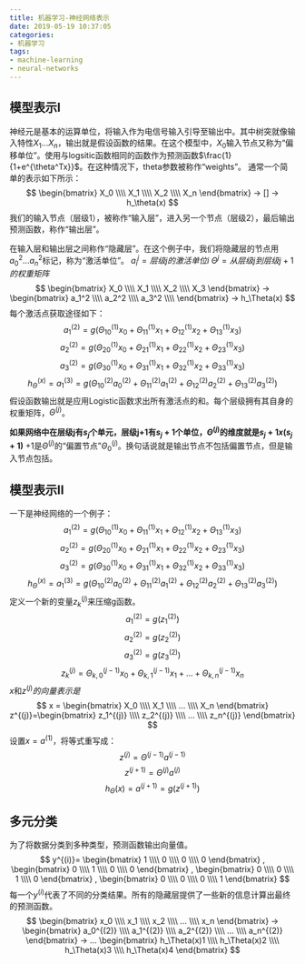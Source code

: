 ```yaml
---
title: 机器学习-神经网络表示
date: 2019-05-19 10:37:05
categories:
- 机器学习
tags:
- machine-learning
- neural-networks
---
```


<script type="text/x-mathjax-config">
  MathJax.Hub.Config({
    extensions: ["tex2jax.js"],
    jax: ["input/TeX", "output/HTML-CSS"],
    tex2jax: {
      <!--$表示行内元素，$$表示块状元素 -->
      inlineMath: [ ['$','$'], ["\\(","\\)"] ],
      displayMath: [ ['$$','$$'], ["\\[","\\]"] ],
      processEscapes: true
    },
    "HTML-CSS": { availableFonts: ["TeX"] }
  });
</script>
<!--加载MathJax的最新文件， async表示异步加载进来 -->
<script type="text/javascript" async src="https://cdn.mathjax.org/mathjax/latest/MathJax.js">
</script>

## 模型表示I
神经元是基本的运算单位，将输入作为电信号输入引导至输出中。其中树突就像输入特性$X_1...X_n$，输出就是假设函数的结果。在这个模型中，$X_0$输入节点又称为“偏移单位”。使用与logsitic函数相同的函数作为预测函数$\frac{1}{1+e^{\theta^Tx}}$。在这种情况下，theta参数被称作“weights”。
通常一个简单的表示如下所示：
$$
\begin{bmatrix}
		X_0 \\\\
		X_1 \\\\
        X_2 \\\\
		X_n
	\end{bmatrix}
    ->
    []
    ->
    h_\theta(x)
$$
我们的输入节点（层级1），被称作“输入层”，进入另一个节点（层级2），最后输出预测函数，称作“输出层”。

在输入层和输出层之间称作“隐藏层”。在这个例子中，我们将隐藏层的节点用$a_0^2...a_n^2$标记，称为“激活单位”。
$a_i^j=层级j的激活单位i$
$\Theta^j=从层级j到层级j+1的权重矩阵$
$$
    \begin{bmatrix}
		X_0 \\\\
		X_1 \\\\
        X_2 \\\\
		X_3
	\end{bmatrix}
    ->
    \begin{bmatrix}
		a_1^2 \\\\
		a_2^2 \\\\
        a_3^2 \\\\
	\end{bmatrix}
    ->
    h_\Theta(x)
$$
每个激活点获取途径如下：
$$
a_1^{(2)}=g(\Theta_{10}^{(1)}x_0+\Theta_{11}^{(1)}x_1+\Theta_{12}^{(1)}x_2+\Theta_{13}^{(1)}x_3)
$$
$$
a_2^{(2)}=g(\Theta_{20}^{(1)}x_0+\Theta_{21}^{(1)}x_1+\Theta_{22}^{(1)}x_2+\Theta_{23}^{(1)}x_3)
$$
$$
a_3^{(2)}=g(\Theta_{30}^{(1)}x_0+\Theta_{31}^{(1)}x_1+\Theta_{32}^{(1)}x_2+\Theta_{33}^{(1)}x_3)
$$
$$
h_\Theta^{(x)}=a_1^{(3)}=g(\Theta_{10}^{(2)}a_0^{(2)}+\Theta_{11}^{(2)}a_1^{(2)}+\Theta_{12}^{(2)}a_2^{(2)}+\Theta_{13}^{(2)}a_3^{(2)})
$$
假设函数输出就是应用Logistic函数求出所有激活点的和。每个层级拥有其自身的权重矩阵，$\Theta^{(j)}$。

**如果网络中在层级j有$s_j$个单元，层级j+1有$s_j+1$个单位，$\Theta^{(j)}$的维度就是$s_j+1x(s_j+1)$**
+1是$\Theta^{(j)}$的“偏置节点”$\Theta_0^{(j)}$。换句话说就是输出节点不包括偏置节点，但是输入节点包括。

## 模型表示II
一下是神经网络的一个例子：
$$
a_1^{(2)}=g(\Theta_{10}^{(1)}x_0+\Theta_{11}^{(1)}x_1+\Theta_{12}^{(1)}x_2+\Theta_{13}^{(1)}x_3)
$$
$$
a_2^{(2)}=g(\Theta_{20}^{(1)}x_0+\Theta_{21}^{(1)}x_1+\Theta_{22}^{(1)}x_2+\Theta_{23}^{(1)}x_3)
$$
$$
a_3^{(2)}=g(\Theta_{30}^{(1)}x_0+\Theta_{31}^{(1)}x_1+\Theta_{32}^{(1)}x_2+\Theta_{33}^{(1)}x_3)
$$
$$
h_\Theta^{(x)}=a_1^{(3)}=g(\Theta_{10}^{(2)}a_0^{(2)}+\Theta_{11}^{(2)}a_1^{(2)}+\Theta_{12}^{(2)}a_2^{(2)}+\Theta_{13}^{(2)}a_3^{(2)})
$$
定义一个新的变量$z_k^{(j)}$来压缩g函数。
$$
a_1^{(2)}=g(z_1^{(2)})
$$
$$
a_2^{(2)}=g(z_2^{(2)})
$$
$$
a_3^{(2)}=g(z_3^{(2)})
$$
$$
z_k^{(j)}=\Theta_{k,0}^{(j-1)}x_0+\Theta_{k,1}^{(j-1)}x_1+...+\Theta_{k,n}^{(j-1)}x_n
$$
$x$和$z^{(j)}的向量表示是$
$$
x = \begin{bmatrix}
		X_0 \\\\
		X_1 \\\\
        ... \\\\
		X_n
	\end{bmatrix}
z^{(j)}=\begin{bmatrix}
		z_1^{(j)} \\\\
		z_2^{(j)} \\\\
        ... \\\\
		z_n^{(j)}
	\end{bmatrix}
$$
设置$x=a^{(1)}$，将等式重写成：
$$
z^{(j)}=\Theta^{(j-1)}a^{(j-1)}
$$
$$
z^{(j+1)}=\Theta^{(j)}a^{(j)}
$$
$$
h_\Theta(x)=a^{(j+1)}=g(z^{(j+1)})
$$

## 多元分类
为了将数据分类到多种类型，预测函数输出向量值。
$$
y^{(i)}=
	\begin{bmatrix}
		1 \\\\
		0 \\\\
        0 \\\\
		0
	\end{bmatrix}
	,
	\begin{bmatrix}
		0 \\\\
		1 \\\\
        0 \\\\
		0
	\end{bmatrix}
	,
	\begin{bmatrix}
		0 \\\\
		0 \\\\
        1 \\\\
		0
	\end{bmatrix}
	,
	\begin{bmatrix}
		0 \\\\
		0 \\\\
        0 \\\\
		1
	\end{bmatrix}
$$
每一个$y^{(i)}$代表了不同的分类结果。所有的隐藏层提供了一些新的信息计算出最终的预测函数。
$$
\begin{bmatrix}
		x_0 \\\\
		x_1 \\\\
        x_2 \\\\
		... \\\\
		x_n
\end{bmatrix} 
->
\begin{bmatrix}
		a_0^{(2)} \\\\
		a_1^{(2)} \\\\
        a_2^{(2)} \\\\
		... \\\\
		a_n^{(2)}
\end{bmatrix} 
->
...
\begin{bmatrix}
		h_\Theta(x)1 \\\\
		h_\Theta(x)2 \\\\
        h_\Theta(x)3 \\\\
		h_\Theta(x)4
\end{bmatrix}
$$







